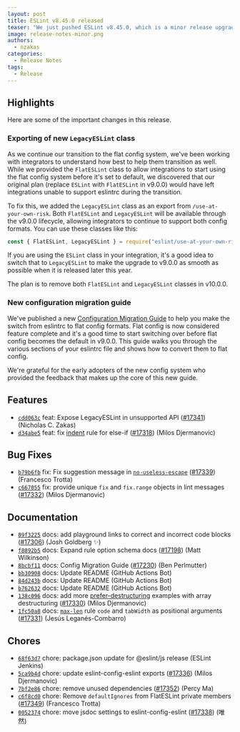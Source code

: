 ```yaml
---
layout: post
title: ESLint v8.45.0 released
teaser: "We just pushed ESLint v8.45.0, which is a minor release upgrade of ESLint. This release adds some new features and fixes several bugs found in the previous release."
image: release-notes-minor.png
authors:
  - nzakas
categories:
  - Release Notes
tags:
  - Release
---
```


## Highlights

Here are some of the important changes in this release.

### Exporting of new `LegacyESLint` class

As we continue our transition to the flat config system, we've been working with integrators to understand how best to help them transition as well. While we provided the `FlatESLint` class to allow integrations to start using the flat config system before it's set to default, we discovered that our original plan (replace `ESLint` with `FlatESLint` in v9.0.0) would have left integrations unable to support eslintrc during the transition.

To fix this, we added the `LegacyESLint` class as an export from `/use-at-your-own-risk`. Both `FlatESLint` and `LegacyESLint` will be available through the v9.0.0 lifecycle, allowing integrators to continue to support both config formats. You can use these classes like this:

```js
const { FlatESLint, LegacyESLint } = require("eslint/use-at-your-own-risk"); 
```

If you are using the `ESLint` class in your integration, it's a good idea to switch that to `LegacyESLint` to make the upgrade to v9.0.0 as smooth as possible when it is released later this year.

The plan is to remove both `FlatESLint` and `LegacyESLint` classes in v10.0.0.

### New configuration migration guide

We've published a new [Configuration Migration Guide](https://eslint.org/docs/latest/use/configure/migration-guide) to help you make the switch from eslintrc to flat config formats. Flat config is now considered feature complete and it's a good time to start switching over before flat config becomes the default in v9.0.0. This guide walks you through the various sections of your eslintrc file and shows how to convert them to flat config.

We're grateful for the early adopters of the new config system who provided the feedback that makes up the core of this new guide.

## Features


* [`cdd063c`](https://github.com/eslint/eslint/commit/cdd063c388bbfe1781d7a864a832f03a2c1cc277) feat: Expose LegacyESLint in unsupported API ([#17341](https://github.com/eslint/eslint/issues/17341)) (Nicholas C. Zakas)
* [`d34abe5`](https://github.com/eslint/eslint/commit/d34abe59eb23932dcbc79757d7932d08ee8b20e5) feat: fix [indent](/docs/rules/indent) rule for else-if ([#17318](https://github.com/eslint/eslint/issues/17318)) (Milos Djermanovic)






## Bug Fixes


* [`b79b6fb`](https://github.com/eslint/eslint/commit/b79b6fb64473969b426d086b484d2e29594a5e9a) fix: Fix suggestion message in [`no-useless-escape`](/docs/rules/no-useless-escape) ([#17339](https://github.com/eslint/eslint/issues/17339)) (Francesco Trotta)
* [`c667055`](https://github.com/eslint/eslint/commit/c667055fb9da8ebac3a99f6e5a8b5565cc86af8e) fix: provide unique `fix` and `fix.range` objects in lint messages ([#17332](https://github.com/eslint/eslint/issues/17332)) (Milos Djermanovic)




## Documentation


* [`89f3225`](https://github.com/eslint/eslint/commit/89f3225108c66425e4132f76db6c1ab13aac98d7) docs: add playground links to correct and incorrect code blocks ([#17306](https://github.com/eslint/eslint/issues/17306)) (Josh Goldberg ✨)
* [`f8892b5`](https://github.com/eslint/eslint/commit/f8892b52920b8967f9e7bec23c75b74e03977d6b) docs: Expand rule option schema docs ([#17198](https://github.com/eslint/eslint/issues/17198)) (Matt Wilkinson)
* [`8bcbf11`](https://github.com/eslint/eslint/commit/8bcbf11b6050418262ffa8e0ca37f365ae92e7ce) docs: Config Migration Guide ([#17230](https://github.com/eslint/eslint/issues/17230)) (Ben Perlmutter)
* [`bb30908`](https://github.com/eslint/eslint/commit/bb3090897166dbfd2931a43a70e2a5c1f3fa0a07) docs: Update README (GitHub Actions Bot)
* [`84d243b`](https://github.com/eslint/eslint/commit/84d243b245b01b667f0752b592e8bda02a9aa2b1) docs: Update README (GitHub Actions Bot)
* [`b762632`](https://github.com/eslint/eslint/commit/b762632298f20c4f81e7d01ab850c3f5e3874637) docs: Update README (GitHub Actions Bot)
* [`138c096`](https://github.com/eslint/eslint/commit/138c096bc9468b553dbafc0e573c6522a17a7922) docs: add more [prefer-destructuring](/docs/rules/prefer-destructuring) examples with array destructuring ([#17330](https://github.com/eslint/eslint/issues/17330)) (Milos Djermanovic)
* [`1fc50a8`](https://github.com/eslint/eslint/commit/1fc50a89753346f4f4c786ffd20ac4cf185bb036) docs: [`max-len`](/docs/rules/max-len) rule `code` and `tabWidth` as positional arguments ([#17331](https://github.com/eslint/eslint/issues/17331)) (Jesús Leganés-Combarro)








## Chores


* [`68f63d7`](https://github.com/eslint/eslint/commit/68f63d76ce785fab4f42b76f1599026eea379bf7) chore: package.json update for @eslint/js release (ESLint Jenkins)
* [`5ca9b4d`](https://github.com/eslint/eslint/commit/5ca9b4d29f747e9cf5c9055e85c93b3b605d57fc) chore: update eslint-config-eslint exports ([#17336](https://github.com/eslint/eslint/issues/17336)) (Milos Djermanovic)
* [`7bf2e86`](https://github.com/eslint/eslint/commit/7bf2e86022c9e95db4ca1472fddfa2ea4edd1870) chore: remove unused dependencies ([#17352](https://github.com/eslint/eslint/issues/17352)) (Percy Ma)
* [`c6f8cd0`](https://github.com/eslint/eslint/commit/c6f8cd0d62e4a3c314c6860ff367490bbd05325a) chore: Remove `defaultIgnores` from FlatESLint private members ([#17349](https://github.com/eslint/eslint/issues/17349)) (Francesco Trotta)
* [`0052374`](https://github.com/eslint/eslint/commit/0052374035672efe9129343fc00ee51a4c288ff3) chore: move jsdoc settings to eslint-config-eslint ([#17338](https://github.com/eslint/eslint/issues/17338)) (唯然)
